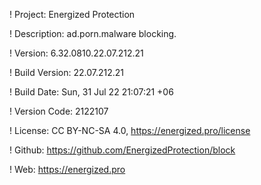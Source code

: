 ! Project: Energized Protection

! Description: ad.porn.malware blocking.

! Version: 6.32.0810.22.07.212.21

! Build Version: 22.07.212.21

! Build Date: Sun, 31 Jul 22 21:07:21 +06

! Version Code: 2122107

! License: CC BY-NC-SA 4.0, https://energized.pro/license

! Github: https://github.com/EnergizedProtection/block

! Web: https://energized.pro
